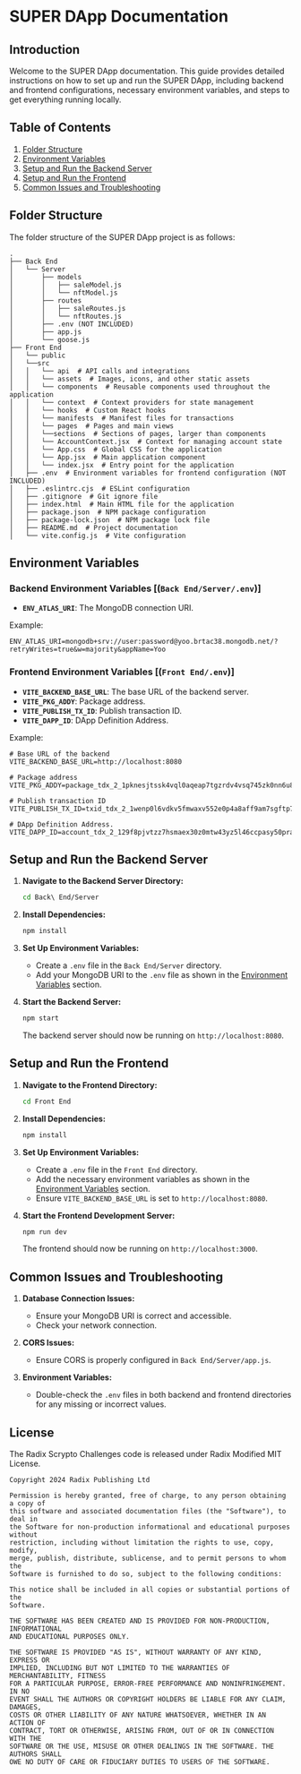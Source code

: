 # SUPER DApp Documentation

## Introduction

Welcome to the SUPER DApp documentation. This guide provides detailed instructions on how to set up and run the SUPER DApp, including backend and frontend configurations, necessary environment variables, and steps to get everything running locally.

## Table of Contents

1. [Folder Structure](#folder-structure)
2. [Environment Variables](#environment-variables)
3. [Setup and Run the Backend Server](#setup-and-run-the-backend-server)
4. [Setup and Run the Frontend](#setup-and-run-the-frontend)
5. [Common Issues and Troubleshooting](#common-issues-and-troubleshooting)

## Folder Structure

The folder structure of the SUPER DApp project is as follows:

```
.
├── Back End
│   └── Server
│       ├── models
│       │   ├── saleModel.js
│       │   └── nftModel.js
│       ├── routes
│       │   ├── saleRoutes.js
│       │   └── nftRoutes.js
│       ├── .env (NOT INCLUDED)
│       ├── app.js
│       └── goose.js
├── Front End
│   └── public
│   └──src
│   │   └── api  # API calls and integrations
│   │   └── assets  # Images, icons, and other static assets
│   │   └── components  # Reusable components used throughout the application
│   │   └── context  # Context providers for state management
│   │   └── hooks  # Custom React hooks
│   │   └── manifests  # Manifest files for transactions
│   │   └── pages  # Pages and main views
│   │   └──sections  # Sections of pages, larger than components
│   │   └── AccountContext.jsx  # Context for managing account state
│   │   └── App.css  # Global CSS for the application
│   │   └── App.jsx  # Main application component
│   │   └── index.jsx  # Entry point for the application
│   ├── .env  # Environment variables for frontend configuration (NOT INCLUDED)
│   ├── .eslintrc.cjs  # ESLint configuration
│   ├── .gitignore  # Git ignore file
│   ├── index.html  # Main HTML file for the application
│   ├── package.json  # NPM package configuration
│   ├── package-lock.json  # NPM package lock file
│   ├── README.md  # Project documentation
│   └── vite.config.js  # Vite configuration

```

## Environment Variables

### Backend Environment Variables [(`Back End/Server/.env`)]

- **`ENV_ATLAS_URI`**: The MongoDB connection URI.

Example:
```env
ENV_ATLAS_URI=mongodb+srv://user:password@yoo.brtac38.mongodb.net/?retryWrites=true&w=majority&appName=Yoo
```

### Frontend Environment Variables [(`Front End/.env`)]

- **`VITE_BACKEND_BASE_URL`**: The base URL of the backend server.
- **`VITE_PKG_ADDY`**: Package address.
- **`VITE_PUBLISH_TX_ID`**: Publish transaction ID.
- **`VITE_DAPP_ID`**: DApp Definition Address.

Example:
```env
# Base URL of the backend
VITE_BACKEND_BASE_URL=http://localhost:8080

# Package address
VITE_PKG_ADDY=package_tdx_2_1pknesjtssk4vql0aqeap7tgzrdv4vsq745zk0nn6u8xu79e0zwvmyz

# Publish transaction ID
VITE_PUBLISH_TX_ID=txid_tdx_2_1wenp0l6vdkv5fmwaxv552e0p4a8aff9am7sgftp7cm44t0sgujlqpr5l3w

# DApp Definition Address.
VITE_DAPP_ID=account_tdx_2_129f8pjvtzz7hsmaex30z0mtw43yz5l46ccpasy50pra0sd2stv56ws
```

## Setup and Run the Backend Server

1. **Navigate to the Backend Server Directory:**
   ```sh
   cd Back\ End/Server
   ```

2. **Install Dependencies:**
   ```sh
   npm install
   ```

3. **Set Up Environment Variables:**
    - Create a `.env` file in the `Back End/Server` directory.
    - Add your MongoDB URI to the `.env` file as shown in the [Environment Variables](#environment-variables) section.

4. **Start the Backend Server:**
   ```sh
   npm start
   ```

   The backend server should now be running on `http://localhost:8080`.

## Setup and Run the Frontend

1. **Navigate to the Frontend Directory:**
   ```sh
   cd Front End
   ```

2. **Install Dependencies:**
   ```sh
   npm install
   ```

3. **Set Up Environment Variables:**
    - Create a `.env` file in the `Front End` directory.
    - Add the necessary environment variables as shown in the [Environment Variables](#environment-variables) section.
    - Ensure `VITE_BACKEND_BASE_URL` is set to `http://localhost:8080`.

4. **Start the Frontend Development Server:**
   ```sh
   npm run dev
   ```

   The frontend should now be running on `http://localhost:3000`.

## Common Issues and Troubleshooting

1. **Database Connection Issues:**
    - Ensure your MongoDB URI is correct and accessible.
    - Check your network connection.

2. **CORS Issues:**
    - Ensure CORS is properly configured in `Back End/Server/app.js`.

3. **Environment Variables:**
    - Double-check the `.env` files in both backend and frontend directories for any missing or incorrect values.

## License

The Radix Scrypto Challenges code is released under Radix Modified MIT License.

    Copyright 2024 Radix Publishing Ltd

    Permission is hereby granted, free of charge, to any person obtaining a copy of
    this software and associated documentation files (the "Software"), to deal in
    the Software for non-production informational and educational purposes without
    restriction, including without limitation the rights to use, copy, modify,
    merge, publish, distribute, sublicense, and to permit persons to whom the
    Software is furnished to do so, subject to the following conditions:

    This notice shall be included in all copies or substantial portions of the
    Software.

    THE SOFTWARE HAS BEEN CREATED AND IS PROVIDED FOR NON-PRODUCTION, INFORMATIONAL
    AND EDUCATIONAL PURPOSES ONLY.

    THE SOFTWARE IS PROVIDED "AS IS", WITHOUT WARRANTY OF ANY KIND, EXPRESS OR
    IMPLIED, INCLUDING BUT NOT LIMITED TO THE WARRANTIES OF MERCHANTABILITY, FITNESS
    FOR A PARTICULAR PURPOSE, ERROR-FREE PERFORMANCE AND NONINFRINGEMENT. IN NO
    EVENT SHALL THE AUTHORS OR COPYRIGHT HOLDERS BE LIABLE FOR ANY CLAIM, DAMAGES,
    COSTS OR OTHER LIABILITY OF ANY NATURE WHATSOEVER, WHETHER IN AN ACTION OF
    CONTRACT, TORT OR OTHERWISE, ARISING FROM, OUT OF OR IN CONNECTION WITH THE
    SOFTWARE OR THE USE, MISUSE OR OTHER DEALINGS IN THE SOFTWARE. THE AUTHORS SHALL
    OWE NO DUTY OF CARE OR FIDUCIARY DUTIES TO USERS OF THE SOFTWARE.
